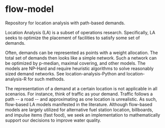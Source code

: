 # flow-model
Repository for location analysis with path-based demands.

Location Analysis (LA) is a subset of operations research. Specifically, LA seeks to optimize the placement of facilities to satisfy some set of demands. 

Often, demands can be represented as points with a weight allocation. The total set of demands then looks like a simple network. Such a network can be optimized by p-median, maximal covering, and other models. The models are NP-Hard and require heuristic algorithms to solve reasonably sized demand networks. See location-analysis-Python and location-analysis-R for such methods.

The representation of a demand at a certain location is not applicable in all scenarios. For instance, think of traffic as your demand. Traffic follows a path -- a road -- and approximating as one location is unrealistic. As such, flow-based LA models manifested in the literature. Although flow-based models are largely utilized for alternative fuel station location, billboards, and impulse items (fast food), we seek an implementation to mathematically support our decisions to improve water quality.
